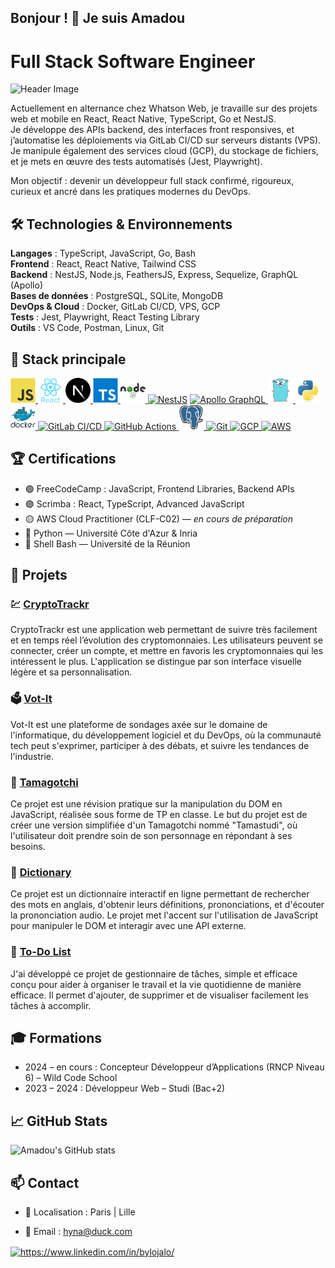 ## Bonjour ! 👋 Je suis Amadou 

# Full Stack Software Engineer

![Header Image](https://readme-typing-svg.demolab.com?font=Fira+Code&size=24&pause=1000&center=true&width=435&lines=Bienvenue+sur+le+profil+de+Amadou;Full+Stack+Software+Engineer;React+%7C+Node+%7C+Go+%7C+Docker+%7C+GCP)


Actuellement en alternance chez Whatson Web, je travaille sur des projets web et mobile en React, React Native, TypeScript, Go et NestJS.  
Je développe des APIs backend, des interfaces front responsives, et j’automatise les déploiements via GitLab CI/CD sur serveurs distants (VPS).  
Je manipule également des services cloud (GCP), du stockage de fichiers, et je mets en œuvre des tests automatisés (Jest, Playwright).  

Mon objectif : devenir un développeur full stack confirmé, rigoureux, curieux et ancré dans les pratiques modernes du DevOps.


## 🛠️ Technologies & Environnements

**Langages** : TypeScript, JavaScript, Go, Bash  
**Frontend** : React, React Native, Tailwind CSS  
**Backend** : NestJS, Node.js, FeathersJS, Express, Sequelize, GraphQL (Apollo)  
**Bases de données** : PostgreSQL, SQLite, MongoDB  
**DevOps & Cloud** : Docker, GitLab CI/CD, VPS, GCP  
**Tests** : Jest, Playwright, React Testing Library  
**Outils** : VS Code, Postman, Linux, Git

## 🧰 Stack principale
<p align="left">
  <a href="https://developer.mozilla.org/en-US/docs/Web/JavaScript" target="_blank">
    <img src="https://raw.githubusercontent.com/devicons/devicon/master/icons/javascript/javascript-original.svg" alt="JavaScript" width="40"/>
  </a>
  <a href="https://reactjs.org/" target="_blank">
    <img src="https://raw.githubusercontent.com/devicons/devicon/master/icons/react/react-original-wordmark.svg" alt="React" width="40"/>
  </a>
  <a href="https://nextjs.org/" target="_blank">
    <img src="https://raw.githubusercontent.com/devicons/devicon/master/icons/nextjs/nextjs-original.svg" alt="Next.js" width="40"/>
  </a>
  <a href="https://www.typescriptlang.org/" target="_blank">
    <img src="https://raw.githubusercontent.com/devicons/devicon/master/icons/typescript/typescript-original.svg" alt="TypeScript" width="40"/>
  </a>
  <a href="https://nodejs.org/" target="_blank">
    <img src="https://raw.githubusercontent.com/devicons/devicon/master/icons/nodejs/nodejs-original-wordmark.svg" alt="Node.js" width="40"/>
  </a>
 <a href="https://nestjs.com/" target="_blank"><img src="https://upload.wikimedia.org/wikipedia/commons/a/a8/NestJS.svg" alt="NestJS" width="40"/></a>

  <a href="https://www.apollographql.com/" target="_blank">
    <img src="https://avatars.githubusercontent.com/u/17189275?s=200&v=4" alt="Apollo GraphQL" width="40"/>
  </a>

  <a href="https://go.dev/" target="_blank">
    <img src="https://raw.githubusercontent.com/devicons/devicon/master/icons/go/go-original.svg" alt="Go" width="40"/>
  </a>
  <a href="https://www.python.org/" target="_blank">
    <img src="https://raw.githubusercontent.com/devicons/devicon/master/icons/python/python-original.svg" alt="Python" width="40"/>
  </a>
  <a href="https://www.docker.com/" target="_blank">
    <img src="https://raw.githubusercontent.com/devicons/devicon/master/icons/docker/docker-original-wordmark.svg" alt="Docker" width="40"/>
  </a>
  <a href="https://about.gitlab.com/" target="_blank">
    <img src="https://www.vectorlogo.zone/logos/gitlab/gitlab-icon.svg" alt="GitLab CI/CD" width="40"/>
  </a>
  <a href="https://github.com/features/actions" target="_blank">
    <img src="https://www.vectorlogo.zone/logos/github/github-icon.svg" alt="GitHub Actions" width="40"/>
  </a>
  <a href="https://www.postgresql.org/" target="_blank">
    <img src="https://raw.githubusercontent.com/devicons/devicon/master/icons/postgresql/postgresql-original.svg" alt="PostgreSQL" width="40"/>
  </a>
  <a href="https://git-scm.com/" target="_blank">
    <img src="https://www.vectorlogo.zone/logos/git-scm/git-scm-icon.svg" alt="Git" width="40"/>
  </a>
  <a href="https://cloud.google.com/" target="_blank">
    <img src="https://www.vectorlogo.zone/logos/google_cloud/google_cloud-icon.svg" alt="GCP" width="40"/>
  </a>
<a href="https://aws.amazon.com/" target="_blank">
  <img src="https://cdn.jsdelivr.net/gh/devicons/devicon@latest/icons/amazonwebservices/amazonwebservices-original-wordmark.svg"  width="40" alt="AWS"/>
</a>
</p>




## 🏆 Certifications

- 🟢 FreeCodeCamp : JavaScript, Frontend Libraries, Backend APIs  
- 🟣 Scrimba : React, TypeScript, Advanced JavaScript  
- 🟡 AWS Cloud Practitioner (CLF-C02) — *en cours de préparation*  
- 🔵 Python — Université Côte d'Azur & Inria  
- 🔵 Shell Bash — Université de la Réunion


## 📂 Projets

### 💹 **[CryptoTrackr](https://github.com/HYNA42/cryptotrackr)**  
CryptoTrackr est une application web permettant de suivre très facilement et en temps réel l’évolution des cryptomonnaies. Les utilisateurs peuvent se connecter, créer un compte, et mettre en favoris les cryptomonnaies qui les intéressent le plus. L'application se distingue par son interface visuelle légère et sa personnalisation.

### 🗳️ **[Vot-It](https://github.com/HYNA42/votit)**  
Vot-It est une plateforme de sondages axée sur le domaine de l'informatique, du développement logiciel et du DevOps, où la communauté tech peut s'exprimer, participer à des débats, et suivre les tendances de l'industrie.

### 🐣 **[Tamagotchi](https://github.com/HYNA42/tamagotchi)**  
Ce projet est une révision pratique sur la manipulation du DOM en JavaScript, réalisée sous forme de TP en classe. Le but du projet est de créer une version simplifiée d'un Tamagotchi nommé "Tamastudi", où l'utilisateur doit prendre soin de son personnage en répondant à ses besoins.

### 📖 **[Dictionary](https://github.com/HYNA42/dictionary)**  
Ce projet est un dictionnaire interactif en ligne permettant de rechercher des mots en anglais, d'obtenir leurs définitions, prononciations, et d'écouter la prononciation audio. Le projet met l'accent sur l'utilisation de JavaScript pour manipuler le DOM et interagir avec une API externe.

### 📝 **[To-Do List](https://github.com/HYNA42/todo-list)**  
J'ai développé ce projet de gestionnaire de tâches, simple et efficace conçu pour aider à organiser le travail et la vie quotidienne de manière efficace. Il permet d'ajouter, de supprimer et de visualiser facilement les tâches à accomplir.


## 🎓 Formations

- 2024 – en cours : Concepteur Développeur d’Applications (RNCP Niveau 6) – Wild Code School  
- 2023 – 2024 : Développeur Web – Studi (Bac+2)  


## 📈 GitHub Stats

![Amadou's GitHub stats](https://github-readme-stats.vercel.app/api?username=HYNA42&show_icons=true&theme=radical)

## 📫 Contact

- 📍 Localisation : Paris | Lille

- 📧 Email : [hyna@duck.com](mailto:hyna@duck.com)
<p align="left">
<a href="https://www.linkedin.com/in/bylojalo/" target="blank"><img align="center" src="https://raw.githubusercontent.com/rahuldkjain/github-profile-readme-generator/master/src/images/icons/Social/linked-in-alt.svg" alt="https://www.linkedin.com/in/bylojalo/" height="30" width="40" /></a>
</p>

